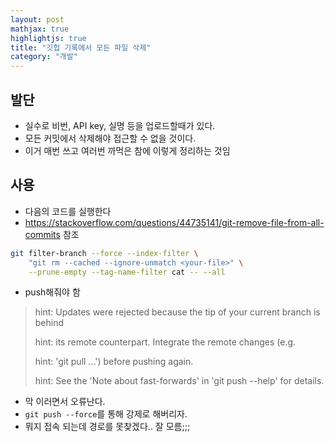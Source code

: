 ```yaml
---
layout: post
mathjax: true
highlightjs: true
title: "깃헙 기록에서 모든 파일 삭제"
category: "개발"
---
```


## 발단
- 실수로 비번, API key, 실명 등을 업로드할때가 있다.
- 모든 커밋에서 삭제해야 접근할 수 없을 것이다.
- 이거 매번 쓰고 여러번 까먹은 참에 이렇게 정리하는 것임

## 사용
- 다음의 코드를 실행한다
- https://stackoverflow.com/questions/44735141/git-remove-file-from-all-commits 참조
```bash
git filter-branch --force --index-filter \
    "git rm --cached --ignore-unmatch <your-file>" \
    --prune-empty --tag-name-filter cat -- --all
```
- push해줘야 함

> hint: Updates were rejected because the tip of your current branch is behind
>
> hint: its remote counterpart. Integrate the remote changes (e.g.
>
> hint: 'git pull ...') before pushing again.
>
> hint: See the 'Note about fast-forwards' in 'git push --help' for details.

- 막 이러면서 오류난다.
- `git push --force`를 통해 강제로 해버리자.
- 뭐지 접속 되는데 경로를 못찾겠다.. 잘 모름;;;
